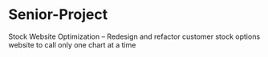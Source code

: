 # Senior-Project
Stock Website Optimization – Redesign and refactor customer stock options website to call only one chart at a time
